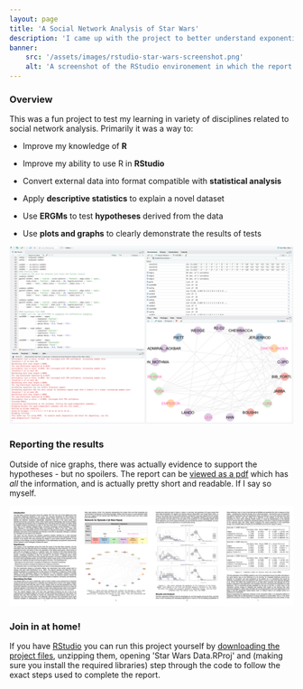 ```yaml
---
layout: page
title: 'A Social Network Analysis of Star Wars'
description: 'I came up with the project to better understand exponential random graph modelling (ERGM), and used it to test hypothesis on the correlation between force sensitivity and character interaction in Star Wars. Fun, but also informative!'
banner:
    src: '/assets/images/rstudio-star-wars-screenshot.png'
    alt: 'A screenshot of the RStudio environement in which the report was generated'
---
```


### Overview

This was a fun project to test my learning in variety of disciplines related to social network analysis. Primarily it was a way to:

- Improve my knowledge of **R**
 
- Improve my ability to use R in **RStudio**

- Convert external data into format compatible with **statistical analysis**

- Apply **descriptive statistics** to explain a novel dataset

- Use **ERGMs** to test **hypotheses** derived from the data

- Use **plots and graphs** to clearly demonstrate the results of tests

![Screenshot of the project running in RStudio](/assets/images/rstudio-star-wars-screenshot.png)

### Reporting the results

Outside of nice graphs, there was actually evidence to support the hypotheses - but no spoilers. The report can be [viewed as a pdf](/assets/documents/star-wars-analysis-report.pdf) which has *all* the information, and is actually pretty short and readable. If I say so myself.

![A preview of the report](/assets/images/report-preview.png)

### Join in at home!

If you have [RStudio](https://www.rstudio.com) you can run this project yourself by [downloading the project files](/assets/files/star_wars_r_project.zip), unzipping them, opening 'Star Wars Data.RProj' and (making sure you install the required libraries) step through the code to follow the exact steps used to complete the report.
